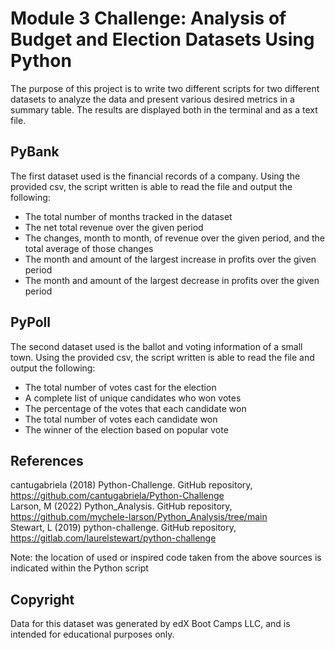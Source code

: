 # Module 3 Challenge: Analysis of Budget and Election Datasets Using Python
The purpose of this project is to write two different scripts for two different datasets to analyze the data and present various desired metrics in a summary table. The results are displayed both in the terminal and as a text file. 

## PyBank
The first dataset used is the financial records of a company. Using the provided csv, the script written is able to read the file and output the following:
* The total number of months tracked in the dataset
* The net total revenue over the given period
* The changes, month to month, of revenue over the given period, and the total average of those changes
* The month and amount of the largest increase in profits over the given period
* The month and amount of the largest decrease in profits over the given period

## PyPoll
The second dataset used is the ballot and voting information of a small town. Using the provided csv, the script written is able to read the file and output the following:
* The total number of votes cast for the election
* A complete list of unique candidates who won votes
* The percentage of the votes that each candidate won
* The total number of votes each candidate won
* The winner of the election based on popular vote

## References
cantugabriela (2018) Python-Challenge. GitHub repository,     https://github.com/cantugabriela/Python-Challenge \
Larson, M (2022) Python_Analysis. GitHub repository, https://github.com/mychele-larson/Python_Analysis/tree/main \
Stewart, L (2019) python-challenge. GitHub repository, https://gitlab.com/laurelstewart/python-challenge

Note: the location of used or inspired code taken from the above sources is indicated within the Python script

## Copyright
Data for this dataset was generated by edX Boot Camps LLC, and is intended for educational purposes only.


